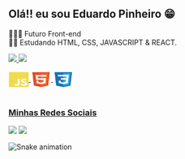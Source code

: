 ## Olá!! eu sou Eduardo Pinheiro 😁

🧑🏽‍💻 Futuro Front-end <br>
✍🏼 Estudando HTML, CSS, JAVASCRIPT & REACT.

 <div>
   <a href="https://github.com/EduardoPinheiroo">
   <img height="180em" src="https://github-readme-stats.vercel.app/api?username=EduardoPinheiroo&show_icons=true&theme=tokyonight&include_all_commits=true&count_private=true"/>
   <img height="180em" src="https://github-readme-stats.vercel.app/api/top-langs/?username=EduardoPinheiroo&layout=compact&langs_count=6&theme=tokyonight"/>

</div>
<div style="display: inline_block"><br>
  <img align="center" alt="Js" height="30" width="40" src="https://raw.githubusercontent.com/devicons/devicon/master/icons/javascript/javascript-plain.svg">
  <img align="center" alt="HTML" height="30" width="40" src="https://raw.githubusercontent.com/devicons/devicon/master/icons/html5/html5-original.svg">
  <img align="center" alt="CSS" height="30" width="40" src="https://raw.githubusercontent.com/devicons/devicon/master/icons/css3/css3-original.svg">
</div>
 
 <br>
 
  ### Minhas Redes Sociais
 
<div>   
  <a href="https://www.instagram.com/eduardoo.augusto/" target="_blank"><img src="https://img.shields.io/badge/-Instagram-%23E4405F?style=for-the-badge&logo=instagram&logoColor=white" target="_blank"></a>  
  <a href="https://www.linkedin.com/in/eduardo-augusto-839447180/" target="_blank"><img src="https://img.shields.io/badge/-LinkedIn-%230077B5?style=for-the-badge&logo=linkedin&logoColor=white" target="_blank"></a> 
 
  ![Snake animation](https://github.com/EduardoPinheiroo/EduardoPinheiroo/blob/output/github-contribution-grid-snake.svg)

</div>
